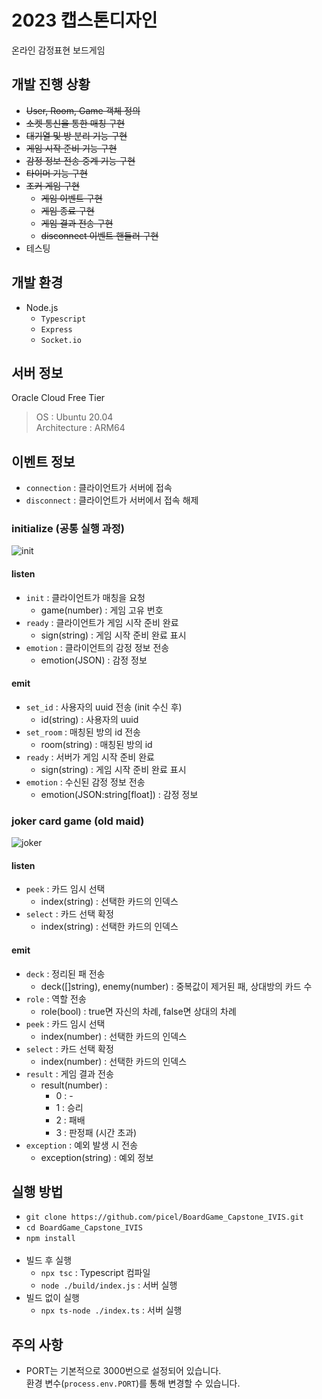 # 2023 캡스톤디자인
온라인 감정표현 보드게임

## 개발 진행 상황
- ~~User, Room, Game 객체 정의~~
- ~~소켓 통신을 통한 매칭 구현~~
- ~~대기열 및 방 분리 기능 구현~~
- ~~게임 시작 준비 기능 구현~~
- ~~감정 정보 전송 중계 기능 구현~~
- ~~타이머 기능 구현~~
- ~~조커 게임 구현~~
    - ~~게임 이벤트 구현~~
    - ~~게임 종료 구현~~
    - ~~게임 결과 전송 구현~~
    - ~~disconnect 이벤트 핸들러 구현~~
- 테스팅

## 개발 환경
- Node.js
    - `Typescript`
    - `Express`
    - `Socket.io`

## 서버 정보
Oracle Cloud Free Tier
> OS : Ubuntu 20.04<br>
> Architecture : ARM64

## 이벤트 정보
- `connection` : 클라이언트가 서버에 접속
- `disconnect` : 클라이언트가 서버에서 접속 해제

### initialize (공통 실행 과정)
![init](https://user-images.githubusercontent.com/30901178/235572486-92dfe7b3-6932-4ecd-b794-cbf1c0de5bcc.png)
#### listen
- `init` : 클라이언트가 매칭을 요청
    - game(number) : 게임 고유 번호
- `ready` : 클라이언트가 게임 시작 준비 완료
    - sign(string) : 게임 시작 준비 완료 표시
- `emotion` : 클라이언트의 감정 정보 전송
    - emotion(JSON) : 감정 정보

#### emit
- `set_id` : 사용자의 uuid 전송 (init 수신 후)
    - id(string) : 사용자의 uuid
- `set_room` : 매칭된 방의 id 전송
    - room(string) : 매칭된 방의 id
- `ready` : 서버가 게임 시작 준비 완료
    - sign(string) : 게임 시작 준비 완료 표시
- `emotion` : 수신된 감정 정보 전송
    - emotion(JSON:string[float]) : 감정 정보

### joker card game (old maid)
![joker](https://user-images.githubusercontent.com/30901178/235572550-e07a0772-0522-430e-91b3-e084fc01a716.png)
#### listen
- `peek` : 카드 임시 선택
    - index(string) : 선택한 카드의 인덱스
- `select` : 카드 선택 확정
    - index(string) : 선택한 카드의 인덱스

#### emit
- `deck` : 정리된 패 전송
    - deck([]string), enemy(number) : 중복값이 제거된 패, 상대방의 카드 수
- `role` : 역할 전송
    - role(bool) : true면 자신의 차례, false면 상대의 차례
- `peek` : 카드 임시 선택
    - index(number) : 선택한 카드의 인덱스
- `select` : 카드 선택 확정
    - index(number) : 선택한 카드의 인덱스
- `result` : 게임 결과 전송
    - result(number) : 
        - 0 : -
        - 1 : 승리
        - 2 : 패배
        - 3 : 판정패 (시간 초과)
- `exception` : 예외 발생 시 전송
    - exception(string) : 예외 정보

## 실행 방법
- `git clone https://github.com/picel/BoardGame_Capstone_IVIS.git`
- `cd BoardGame_Capstone_IVIS`
- `npm install`
<br><br>
- 빌드 후 실행
    - `npx tsc` : Typescript 컴파일
    - `node ./build/index.js` : 서버 실행
- 빌드 없이 실행
    - `npx ts-node ./index.ts` : 서버 실행

## 주의 사항
- PORT는 기본적으로 3000번으로 설정되어 있습니다.<br>환경 변수(`process.env.PORT`)를 통해 변경할 수 있습니다.